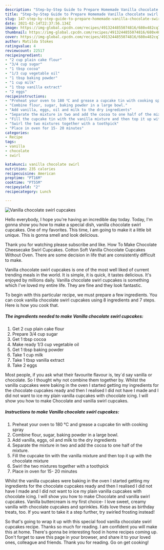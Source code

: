 ```yaml
---
description: "Step-by-Step Guide to Prepare Homemade Vanilla chocolate swirl cupcakes"
title: "Step-by-Step Guide to Prepare Homemade Vanilla chocolate swirl cupcakes"
slug: 147-step-by-step-guide-to-prepare-homemade-vanilla-chocolate-swirl-cupcakes
date: 2021-02-14T22:37:56.134Z
image: https://img-global.cpcdn.com/recipes/4913244855074816/680x482cq70/vanilla-chocolate-swirl-cupcakes-recipe-main-photo.jpg
thumbnail: https://img-global.cpcdn.com/recipes/4913244855074816/680x482cq70/vanilla-chocolate-swirl-cupcakes-recipe-main-photo.jpg
cover: https://img-global.cpcdn.com/recipes/4913244855074816/680x482cq70/vanilla-chocolate-swirl-cupcakes-recipe-main-photo.jpg
author: Matilda Stokes
ratingvalue: 4
reviewcount: 22517
recipeingredient:
- "2 cup plain cake flour"
- "3/4 cup sugar"
- "1 tbsp cocoa"
- "1/3 cup vegetable oil"
- "1 tbsp baking powder"
- "1 cup milk"
- "1 tbsp vanilla extract"
- "2 eggs"
recipeinstructions:
- "Preheat your oven to 180 ℃ and grease a cupcake tin with cooking spray"
- "Combine flour, sugar, baking powder in a large bowl."
- "Add vanilla, eggs, oil and milk to the dry ingredients"
- "Separate the mixture in two and add the cocoa to one half of the mixture."
- "Fill the cupcake tin with the vanilla mixture and then top it up with the chocolate mixture"
- "Swirl the two mixtures together with a toothpick"
- "Place in oven for 15- 20 minutes"
categories:
- Recipe
tags:
- vanilla
- chocolate
- swirl

katakunci: vanilla chocolate swirl 
nutrition: 235 calories
recipecuisine: American
preptime: "PT16M"
cooktime: "PT55M"
recipeyield: "2"
recipecategory: Lunch

---
```



![Vanilla chocolate swirl cupcakes](https://img-global.cpcdn.com/recipes/4913244855074816/680x482cq70/vanilla-chocolate-swirl-cupcakes-recipe-main-photo.jpg)

Hello everybody, I hope you're having an incredible day today. Today, I'm gonna show you how to make a special dish, vanilla chocolate swirl cupcakes. One of my favorites. This time, I am going to make it a little bit unique. This is gonna smell and look delicious.

Thank you for watching please subscribe and like. How To Make Chocolate Cheesecake Swirl Cupcakes. Cotton Soft Vanilla Chocolate Cupcakes Without Oven. There are some decision in life that are consistently difficult to make.

Vanilla chocolate swirl cupcakes is one of the most well liked of current trending meals in the world. It is simple, it is quick, it tastes delicious. It's enjoyed by millions daily. Vanilla chocolate swirl cupcakes is something which I've loved my entire life. They are fine and they look fantastic.


To begin with this particular recipe, we must prepare a few ingredients. You can cook vanilla chocolate swirl cupcakes using 8 ingredients and 7 steps. Here is how you cook that.

<!--inarticleads1-->

##### The ingredients needed to make Vanilla chocolate swirl cupcakes:

1. Get 2 cup plain cake flour
1. Prepare 3/4 cup sugar
1. Get 1 tbsp cocoa
1. Make ready 1/3 cup vegetable oil
1. Get 1 tbsp baking powder
1. Take 1 cup milk
1. Take 1 tbsp vanilla extract
1. Take 2 eggs


Most people, if you ask what their favourite flavour is, tey´d say vanilla or chocolate. So I thought why not combine them together by. Whilst the vanilla cupcakes were baking in the oven I started getting my ingredients for the chocolate cupcakes ready and then I realised I did not have I made and I did not want to ice my plain vanilla cupcakes with chocolate icing. I will show you how to make Chocolate and vanilla swirl cupcakes. 

<!--inarticleads2-->

##### Instructions to make Vanilla chocolate swirl cupcakes:

1. Preheat your oven to 180 ℃ and grease a cupcake tin with cooking spray
1. Combine flour, sugar, baking powder in a large bowl.
1. Add vanilla, eggs, oil and milk to the dry ingredients
1. Separate the mixture in two and add the cocoa to one half of the mixture.
1. Fill the cupcake tin with the vanilla mixture and then top it up with the chocolate mixture
1. Swirl the two mixtures together with a toothpick
1. Place in oven for 15- 20 minutes


Whilst the vanilla cupcakes were baking in the oven I started getting my ingredients for the chocolate cupcakes ready and then I realised I did not have I made and I did not want to ice my plain vanilla cupcakes with chocolate icing. I will show you how to make Chocolate and vanilla swirl cupcakes. Vanilla buttercream is my first choice- I love sweet, creamy vanilla with chocolate cupcakes and sprinkles. Kids love these as birthday treats, too. If you want to take it a step further, try swirled frosting instead! 

So that's going to wrap it up with this special food vanilla chocolate swirl cupcakes recipe. Thanks so much for reading. I am confident you will make this at home. There's gonna be interesting food in home recipes coming up. Don't forget to save this page in your browser, and share it to your loved ones, colleague and friends. Thank you for reading. Go on get cooking!
